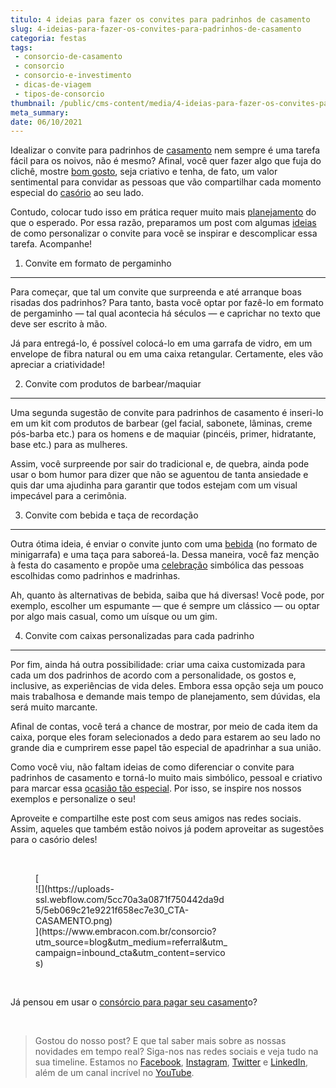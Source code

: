```yaml
---
titulo: 4 ideias para fazer os convites para padrinhos de casamento
slug: 4-ideias-para-fazer-os-convites-para-padrinhos-de-casamento
categoria: festas
tags:
 - consorcio-de-casamento
 - consorcio
 - consorcio-e-investimento
 - dicas-de-viagem
 - tipos-de-consorcio
thumbnail: /public/cms-content/media/4-ideias-para-fazer-os-convites-para-padrinhos-de-casamento.jpg
meta_summary: 
date: 06/10/2021
---
```

Idealizar o convite para padrinhos de [casamento](https://www.embracon.com.br/blog/consorcio-de-casamento-saiba-como-funciona) nem sempre é uma tarefa fácil para os noivos, não é mesmo? Afinal, você quer fazer algo que fuja do clichê, mostre [bom gosto](https://www.embracon.com.br/blog/conheca-as-principais-tendencias-em-decoracao-de-casamento), seja criativo e tenha, de fato, um valor sentimental para convidar as pessoas que vão compartilhar cada momento especial do [casório](https://www.embracon.com.br/blog/6-tendencias-de-casamento-que-voce-precisa-conhecer) ao seu lado.

Contudo, colocar tudo isso em prática requer muito mais [planejamento](https://www.embracon.com.br/blog/fornecedores-para-casamentos-escolha-bem-e-negocie-os-precos) do que o esperado. Por essa razão, preparamos um post com algumas [ideias](https://www.embracon.com.br/blog/4-conselhos-para-escolher-o-menu-de-festa-de-casamento) de como personalizar o convite para você se inspirar e descomplicar essa tarefa. Acompanhe!

1. Convite em formato de pergaminho
-----------------------------------

Para começar, que tal um convite que surpreenda e até arranque boas risadas dos padrinhos? Para tanto, basta você optar por fazê-lo em formato de pergaminho — tal qual acontecia há séculos — e caprichar no texto que deve ser escrito à mão.

Já para entregá-lo, é possível colocá-lo em uma garrafa de vidro, em um envelope de fibra natural ou em uma caixa retangular. Certamente, eles vão apreciar a criatividade!

2. Convite com produtos de barbear/maquiar
------------------------------------------

Uma segunda sugestão de convite para padrinhos de casamento é inseri-lo em um kit com produtos de barbear (gel facial, sabonete, lâminas, creme pós-barba etc.) para os homens e de maquiar (pincéis, primer, hidratante, base etc.) para as mulheres.

Assim, você surpreende por sair do tradicional e, de quebra, ainda pode usar o bom humor para dizer que não se aguentou de tanta ansiedade e quis dar uma ajudinha para garantir que todos estejam com um visual impecável para a cerimônia.

3. Convite com bebida e taça de recordação
------------------------------------------

Outra ótima ideia, é enviar o convite junto com uma [bebida](https://www.embracon.com.br/blog/bebidas-no-casamento-como-escolher-e-calcular-a-quantidade-adequada) (no formato de minigarrafa) e uma taça para saboreá-la. Dessa maneira, você faz menção à festa do casamento e propõe uma [celebração](https://www.embracon.com.br/blog/cerimonia-e-festa-de-casamento-juntos-ou-separados) simbólica das pessoas escolhidas como padrinhos e madrinhas.

Ah, quanto às alternativas de bebida, saiba que há diversas! Você pode, por exemplo, escolher um espumante — que é sempre um clássico — ou optar por algo mais casual, como um uísque ou um gim.

4. Convite com caixas personalizadas para cada padrinho
-------------------------------------------------------

Por fim, ainda há outra possibilidade: criar uma caixa customizada para cada um dos padrinhos de acordo com a personalidade, os gostos e, inclusive, as experiências de vida deles. Embora essa opção seja um pouco mais trabalhosa e demande mais tempo de planejamento, sem dúvidas, ela será muito marcante.

Afinal de contas, você terá a chance de mostrar, por meio de cada item da caixa, porque eles foram selecionados a dedo para estarem ao seu lado no grande dia e cumprirem esse papel tão especial de apadrinhar a sua união.

Como você viu, não faltam ideias de como diferenciar o convite para padrinhos de casamento e torná-lo muito mais simbólico, pessoal e criativo para marcar essa [ocasião tão especial](https://www.embracon.com.br/blog/confira-as-4-festas-de-casamento-de-famosos). Por isso, se inspire nos nossos exemplos e personalize o seu!

Aproveite e compartilhe este post com seus amigos nas redes sociais. Assim, aqueles que também estão noivos já podem aproveitar as sugestões para o casório deles!

‍

<figure class="w-richtext-figure-type-image w-richtext-align-center" style="max-width:310px">[<div>![](https://uploads-ssl.webflow.com/5cc70a3a0871f750442da9d5/5eb069c21e9221f658ec7e30_CTA-CASAMENTO.png)</div>](https://www.embracon.com.br/consorcio?utm_source=blog&utm_medium=referral&utm_campaign=inbound_cta&utm_content=servicos)</figure>‍

 Já pensou em usar o [consórcio para pagar seu casament](https://www.youtube.com/watch?v=-FO8uWuI4xY)o?

‍

> Gostou do nosso post? E que tal saber mais sobre as nossas novidades em tempo real? Siga-nos nas redes sociais e veja tudo na sua timeline. Estamos no [Facebook](https://www.facebook.com/embracon/), [Instagram](https://www.instagram.com/embraconoficial/), [Twitter](https://twitter.com/embracon) e [LinkedIn](https://www.linkedin.com/company/1018875/), além de um canal incrível no [YouTube](https://www.youtube.com/channel/UCL-Y0mv9zc73Iek48NLUBzQ).

‍
